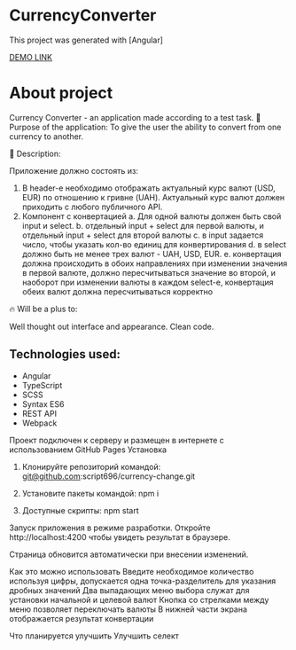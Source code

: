# CurrencyConverter

This project was generated with [Angular]

[DEMO LINK](https://Alzay007.github.io/CurrencyExchange/)

# About project

Currency Converter - an application made according to a test task.
🎯 Purpose of the application: To give the user the ability to convert from one currency to another.

📝 Description:

Приложение должно состоять из: 
  1. В header-е необходимо отображать актуальный курс валют (USD, EUR) по отношению к гривне (UAH).
     Актуальный курс валют должен приходить с любого публичного API.
  2. Компонент с конвертацией
    a. Для одной валюты должен быть свой input и select. 
    b. отдельный input + select для первой валюты, и отдельный input + select для второй валюты
    c. в input задается число, чтобы указать кол-во единиц для конвертирования
    d. в select должно быть не менее трех валют - UAH, USD, EUR.
    e. конвертация должна происходить в обоих направлениях 
    при изменении значения в первой валюте, должно пересчитываться значение во второй, и наоборот
    при изменении валюты в каждом select-е, конвертация обеих валют должна пересчитываться корректно

🔥 Will be a plus to:

Well thought out interface and appearance.
Clean code.

## Technologies used:
- Angular
- TypeScript
- SCSS
- Syntax ES6
- REST API
- Webpack

Проект подключен к серверу и размещен в интернете с использованием GitHub Pages
Установка
1. Клонируйте репозиторий командой:
git@github.com:script696/currency-change.git

2. Установите пакеты командой:
npm i

3. Доступные скрипты:
npm start

Запуск приложения в режиме разработки.
Откройте http://localhost:4200 чтобы увидеть результат в браузере.

Страница обновится автоматически при внесении изменений.

Как это можно использовать
Введите необходимое количество используя цифры, допускается одна точка-разделитель для указания дробных значений
Два выпадающих меню выбора служат для установки начальной и целевой валют
Кнопка со стрелками между меню позволяет переключать валюты
В нижней части экрана отображается результат конвертации

Что планируется улучшить
Улучшить селект
